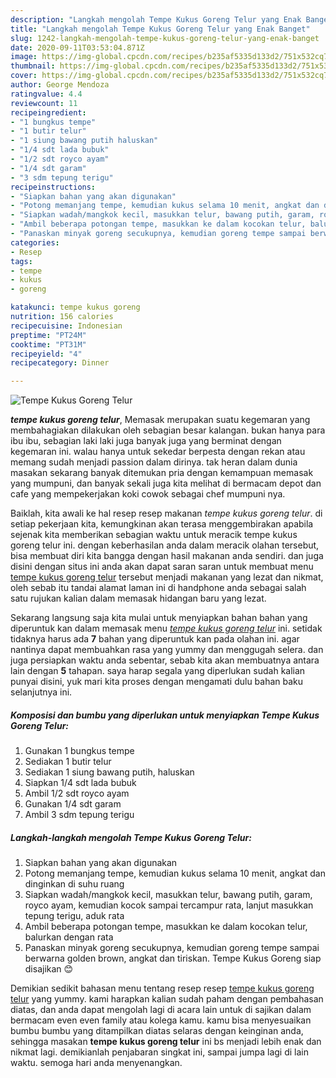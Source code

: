 ```yaml
---
description: "Langkah mengolah Tempe Kukus Goreng Telur yang Enak Banget"
title: "Langkah mengolah Tempe Kukus Goreng Telur yang Enak Banget"
slug: 1242-langkah-mengolah-tempe-kukus-goreng-telur-yang-enak-banget
date: 2020-09-11T03:53:04.871Z
image: https://img-global.cpcdn.com/recipes/b235af5335d133d2/751x532cq70/tempe-kukus-goreng-telur-foto-resep-utama.jpg
thumbnail: https://img-global.cpcdn.com/recipes/b235af5335d133d2/751x532cq70/tempe-kukus-goreng-telur-foto-resep-utama.jpg
cover: https://img-global.cpcdn.com/recipes/b235af5335d133d2/751x532cq70/tempe-kukus-goreng-telur-foto-resep-utama.jpg
author: George Mendoza
ratingvalue: 4.4
reviewcount: 11
recipeingredient:
- "1 bungkus tempe"
- "1 butir telur"
- "1 siung bawang putih haluskan"
- "1/4 sdt lada bubuk"
- "1/2 sdt royco ayam"
- "1/4 sdt garam"
- "3 sdm tepung terigu"
recipeinstructions:
- "Siapkan bahan yang akan digunakan"
- "Potong memanjang tempe, kemudian kukus selama 10 menit, angkat dan dinginkan di suhu ruang"
- "Siapkan wadah/mangkok kecil, masukkan telur, bawang putih, garam, royco ayam, kemudian kocok sampai tercampur rata, lanjut masukkan tepung terigu, aduk rata"
- "Ambil beberapa potongan tempe, masukkan ke dalam kocokan telur, balurkan dengan rata"
- "Panaskan minyak goreng secukupnya, kemudian goreng tempe sampai berwarna golden brown, angkat dan tiriskan. Tempe Kukus Goreng siap disajikan 😊"
categories:
- Resep
tags:
- tempe
- kukus
- goreng

katakunci: tempe kukus goreng 
nutrition: 156 calories
recipecuisine: Indonesian
preptime: "PT24M"
cooktime: "PT31M"
recipeyield: "4"
recipecategory: Dinner

---
```



![Tempe Kukus Goreng Telur](https://img-global.cpcdn.com/recipes/b235af5335d133d2/751x532cq70/tempe-kukus-goreng-telur-foto-resep-utama.jpg)

<b><i>tempe kukus goreng telur</i></b>, Memasak merupakan suatu kegemaran yang membahagiakan dilakukan oleh sebagian besar kalangan. bukan hanya para ibu ibu, sebagian laki laki juga banyak juga yang berminat dengan kegemaran ini. walau hanya untuk sekedar berpesta dengan rekan atau memang sudah menjadi passion dalam dirinya. tak heran dalam dunia masakan sekarang banyak ditemukan pria dengan kemampuan memasak yang mumpuni, dan banyak sekali juga kita melihat di bermacam depot dan cafe yang mempekerjakan koki cowok sebagai chef mumpuni nya.

Baiklah, kita awali ke hal resep resep makanan <i>tempe kukus goreng telur</i>. di setiap pekerjaan kita, kemungkinan akan terasa menggembirakan apabila sejenak kita memberikan sebagian waktu untuk meracik tempe kukus goreng telur ini. dengan keberhasilan anda dalam meracik olahan tersebut, bisa membuat diri kita bangga dengan hasil makanan anda sendiri. dan juga disini dengan situs ini anda akan dapat saran saran untuk membuat menu <u>tempe kukus goreng telur</u> tersebut menjadi makanan yang lezat dan nikmat, oleh sebab itu tandai alamat laman ini di handphone anda sebagai salah satu rujukan kalian dalam memasak hidangan baru yang lezat.




Sekarang langsung saja kita mulai untuk menyiapkan bahan bahan yang diperuntuk kan dalam memasak menu <u><i>tempe kukus goreng telur</i></u> ini. setidak tidaknya harus ada <b>7</b> bahan yang diperuntuk kan pada olahan ini. agar nantinya dapat membuahkan rasa yang yummy dan menggugah selera. dan juga persiapkan waktu anda sebentar, sebab kita akan membuatnya antara lain dengan <b>5</b> tahapan. saya harap segala yang diperlukan sudah kalian punyai disini, yuk mari kita proses dengan mengamati dulu bahan baku selanjutnya ini.

<!--inarticleads1-->

##### Komposisi dan bumbu yang diperlukan untuk menyiapkan Tempe Kukus Goreng Telur:

1. Gunakan 1 bungkus tempe
1. Sediakan 1 butir telur
1. Sediakan 1 siung bawang putih, haluskan
1. Siapkan 1/4 sdt lada bubuk
1. Ambil 1/2 sdt royco ayam
1. Gunakan 1/4 sdt garam
1. Ambil 3 sdm tepung terigu




<!--inarticleads2-->

##### Langkah-langkah mengolah Tempe Kukus Goreng Telur:

1. Siapkan bahan yang akan digunakan
1. Potong memanjang tempe, kemudian kukus selama 10 menit, angkat dan dinginkan di suhu ruang
1. Siapkan wadah/mangkok kecil, masukkan telur, bawang putih, garam, royco ayam, kemudian kocok sampai tercampur rata, lanjut masukkan tepung terigu, aduk rata
1. Ambil beberapa potongan tempe, masukkan ke dalam kocokan telur, balurkan dengan rata
1. Panaskan minyak goreng secukupnya, kemudian goreng tempe sampai berwarna golden brown, angkat dan tiriskan. Tempe Kukus Goreng siap disajikan 😊




Demikian sedikit bahasan menu tentang resep resep <u>tempe kukus goreng telur</u> yang yummy. kami harapkan kalian sudah paham dengan pembahasan diatas, dan anda dapat mengolah lagi di acara lain untuk di sajikan dalam bermacam even even family atau kolega kamu. kamu bisa menyesuaikan bumbu bumbu yang ditampilkan diatas selaras dengan keinginan anda, sehingga masakan <b>tempe kukus goreng telur</b> ini bs menjadi lebih enak dan nikmat lagi. demikianlah penjabaran singkat ini, sampai jumpa lagi di lain waktu. semoga hari anda menyenangkan.
